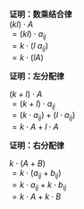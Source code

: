 **证明：数乘结合律**    
 $(kl)\cdot A$     
 $=(kl)\cdot a_{ij}$     
 $=k\cdot(l\ a_{ij})$     
 $=k\cdot(lA)$     
    
**证明：左分配律**    
    
 $(k+l)\cdot A$     
 $=(k+l)\cdot a_{ij}$     
 $=(k\cdot a_{ij})+(l\cdot a_{ij})$     
 $=k\cdot A+l\cdot A$     
    
**证明：右分配律**    
    
 $k\cdot(A+B)$     
 $=k\cdot(a_{ij}+b_{ij})$     
 $=k\cdot a_{ij}+k\cdot b_{ij}$     
 $=k\cdot A+k\cdot B$     
